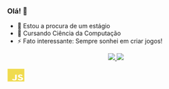 ### Olá! 👋

- 🔭 Estou a procura de um estágio
- 🌱 Cursando Ciência da Computação
- ⚡ Fato interessante: Sempre sonhei em criar jogos!

<div align="center">
  <a href="https://github.com/JoaoGabrielSSilva">
  <img height="150em" src="https://github-readme-stats.vercel.app/api?username=JoaoGabrielSSilva&show_icons=true&theme=great-gatsby&include_all_commits=true&count_private=true"/>
  <img height="150em" src="https://github-readme-stats.vercel.app/api/top-langs/?username=JoaoGabrielSSilva&layout=compact&langs_count=7&theme=great-gatsby"/>
</div>

<div style="display: inline-block"><br>
  <img align="center" alt="Joao-Js" height="30" width="40" src="https://raw.githubusercontent.com/devicons/devicon/master/icons/javascript/javascript-plain.svg">
  
</div>
